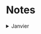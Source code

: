 # Notes

<details>
<summary>Janvier</summary>
<br>
Présence: X personnes

## Recommandations

```
    Use t on github to search for a specific files
    https://blog.stephane-robert.info/post/python-pipx-piptools-pipdeptree/
    https://github.com/aws-samples/s3-to-lambda-patterns
    https://www.youtube.com/watch?v=U_bHqgOdZS8 ( OBS for beginners )
    https://github.com/ezbz/gitlabber ( clone an organization )
    https://github.com/PacktPublishing/Learning_DevOps
    https://training.linuxfoundation.org/cloud-containers/?SSAID=746540&sscid=c1k5_gf3qr
    https://huggingface.co/
    https://gto76.github.io/python-cheatsheet/
    https://github.com/antonmedv/fx
```


## Partenariats


## Numérique Cameroun

```
  
```
<br>
</details>